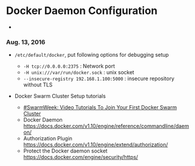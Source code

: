 # Docker Daemon Configuration  
-

### Aug. 13, 2016  

- `/etc/default/docker`, put following options for debugging setup
  * `-H tcp://0.0.0.0:2375` : Network port
  * `-H unix:///var/run/docker.sock` : unix socket
  * `--insecure-registry 192.168.1.100:5000` : insecure repository without TLS  

- Docker Swarm Cluster Setup tutorials
  * [#SwarmWeek: Video Tutorials To Join Your First Docker Swarm Cluster](https://blog.docker.com/2016/03/swarmweek-join-your-first-swarm/)
  * Docker Daemon <https://docs.docker.com/v1.10/engine/reference/commandline/daemon/>
  * Authorization Plugin <https://docs.docker.com/v1.10/engine/extend/authorization/>
  * Protect the Docker daemon socket <https://docs.docker.com/engine/security/https/>
